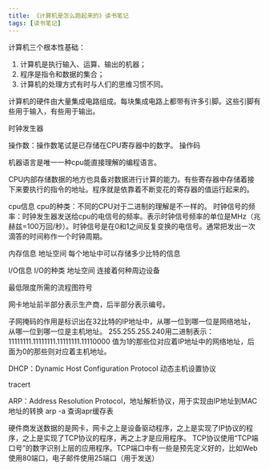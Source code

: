 ```yaml
---
title: 《计算机是怎么跑起来的》读书笔记
tags: [读书笔记]
---
```



计算机三个根本性基础：

1. 计算机是执行输入、运算、输出的机器；
2. 程序是指令和数据的集合；
3. 计算机的处理方式有时与人们的思维习惯不同。


计算机的硬件由大量集成电路组成。每块集成电路上都带有许多引脚。这些引脚有些用于输入，有些用于输出。

时钟发生器

操作数：操作数笔试是已存储在CPU寄存器中的数字。
操作码


机器语言是唯一一种cpu能直接理解的编程语言。

CPU内部存储数据的地方也具备对数据进行计算的能力。有些寄存器中存储着接下来要执行的指令的地址。程序就是依靠着不断变花的寄存器的值运行起来的。


cpu信息
cpu的种类：不同的CPU对于二进制的理解是不一样的。
时钟信号的频率：时钟发生器发送给cpu的电信号的频率。表示时钟信号频率的单位是MHz（兆赫兹=100万回/秒）。时钟信号是在0和1之间反复变换的电信号。通常把发出一次滴答的时间称作一个时钟周期。

内存信息
地址空间
每个地址中可以存储多少比特的信息

I/O信息
I/O的种类
地址空间
连接着何种周边设备



最低限度所需的流程图符号









网卡地址前半部分表示生产商，后半部分表示编号。

子网掩码的作用是标识出在32比特的IP地址中，从哪一位到哪一位是网络地址，从哪一位到哪一位是主机地址。
255.255.255.240用二进制表示：
11111111.11111111.11111111.11110000
值为1的那些位对应着IP地址中的网络地址，后面为0的那些则对应着主机地址。


DHCP：Dynamic Host Configuration Protocol 动态主机设置协议

tracert

ARP：Address Resolution Protocol，地址解析协议，用于实现由IP地址到MAC地址的转换
arp -a    查询apr缓存表

硬件商发送数据的是网卡，网卡之上是设备驱动程序，之上是实现了IP协议的程序，之上是实现了TCP协议的程序，再之上才是应用程序。
TCP协议使用“TCP端口号”的数字识别上层的应用程序。TCP端口中有一些是预先定义好的，比如Web使用80端口，电子邮件使用25端口（用于发送）